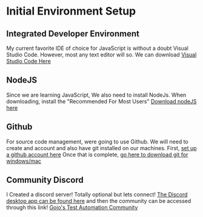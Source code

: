 # Initial Environment Setup

## Integrated Developer Environment

My current favorite IDE of choice for JavaScript is without a doubt Visual Studio Code. However, most any text editor will so. We can download [Visual Studio Code Here ](https://code.visualstudio.com/)

## NodeJS
Since we are learning JavaScript, We also need to install NodeJs. When downloading, install the "Recommended For Most Users" [Download nodeJS here](https://nodejs.org/en/)

## Github
For source code management, were going to use Github. We will need to create and account and also have git installed on our machines. First, [set up a github account here](https://github.com/) Once that is complete, [go here to download git for windows/mac](https://git-scm.com/)

## Community Discord
I Created a discord server! Totally optional but lets connect! [The Discord desktop app can be found here](https://discord.com/) and then the community can be accessed through this link! [Gojo's Test Automation Community](https://discord.gg/RvP2s9vsNJ)